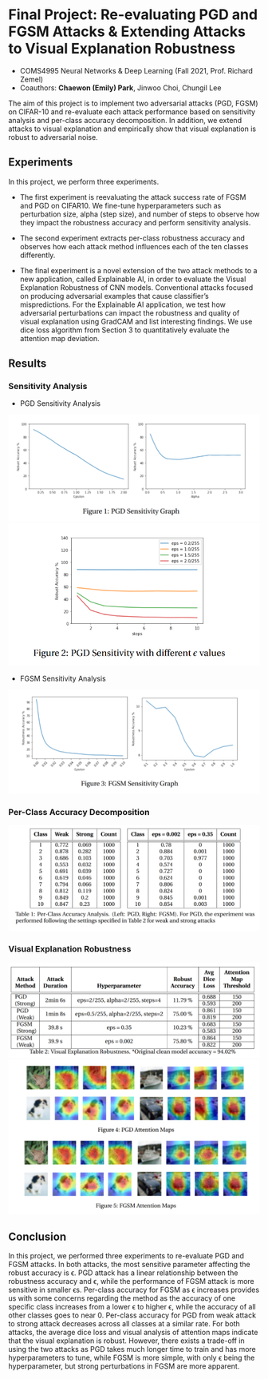 # Final Project: Re-evaluating PGD and FGSM Attacks & Extending Attacks to Visual Explanation Robustness
- COMS4995 Neural Networks & Deep Learning (Fall 2021, Prof. Richard Zemel)
- Coauthors: **Chaewon (Emily) Park**, Jinwoo Choi, Chungil Lee

The aim of this project is to implement two adversarial attacks (PGD, FGSM) on CIFAR-10 and re-evaluate each attack performance based on sensitivity analysis and per-class accuracy decomposition. In addition, we extend attacks to visual explanation and empirically show that visual explanation is robust to adversarial noise.

## Experiments

In this project, we perform three experiments. 
  - The first experiment is reevaluating the attack success rate of FGSM and PGD on CIFAR10. We fine-tune hyperparameters such as perturbation size, alpha (step size), and number of steps to observe how they impact the robustness accuracy and perform sensitivity analysis.

  - The second experiment extracts per-class robustness accuracy and observes how each attack method influences each of the ten classes differently.

  - The final experiment is a novel extension of the two attack methods to a new application, called Explainable AI, in order to evaluate the Visual Explanation Robustness of CNN models. Conventional attacks focused on producing adversarial examples that cause classifier’s mispredictions. For the Explainable AI application, we test how adversarial perturbations can impact the robustness and quality of visual explanation using GradCAM and list interesting findings. We use dice loss algorithm from Section 3 to quantitatively evaluate the attention map deviation.

## Results

### Sensitivity Analysis
- PGD Sensitivity Analysis
<p align="center">
  <img src="assets/fig1.png" />
  <img src="assets/fig2.png" />
</p>

- FGSM Sensitivity Analysis
<p align="center">
  <img src="assets/fig3.png" />
</p>

### Per-Class Accuracy Decomposition
<p align="center">
  <img src="assets/fig4.png" />
</p>

### Visual Explanation Robustness
<p align="center">
  <img src="assets/fig5.png" />
  <img src="assets/fig6.png" />
</p>

## Conclusion

In this project, we performed three experiments to re-evaluate PGD and FGSM attacks. In both attacks, the most sensitive parameter affecting the robust accuracy is ϵ. PGD attack has a linear relationship between the robustness accuracy and ϵ, while the performance of FGSM attack is more sensitive in smaller ϵs. Per-class accuracy for FGSM as ϵ increases provides us with some concerns regarding the method as the accuracy of one specific class increases from a lower ϵ to higher ϵ, while the accuracy of all other classes goes to near 0. Per-class accuracy for PGD from weak attack to strong attack decreases across all classes at a similar rate. For both attacks, the average dice loss and visual analysis of attention maps indicate that the visual explanation is robust. However, there exists a trade-off in using the two attacks as PGD takes much longer time to train and has more hyperparameters to tune, while FGSM is more simple, with only ϵ being the hyperparameter, but strong perturbations in FGSM are more apparent.
